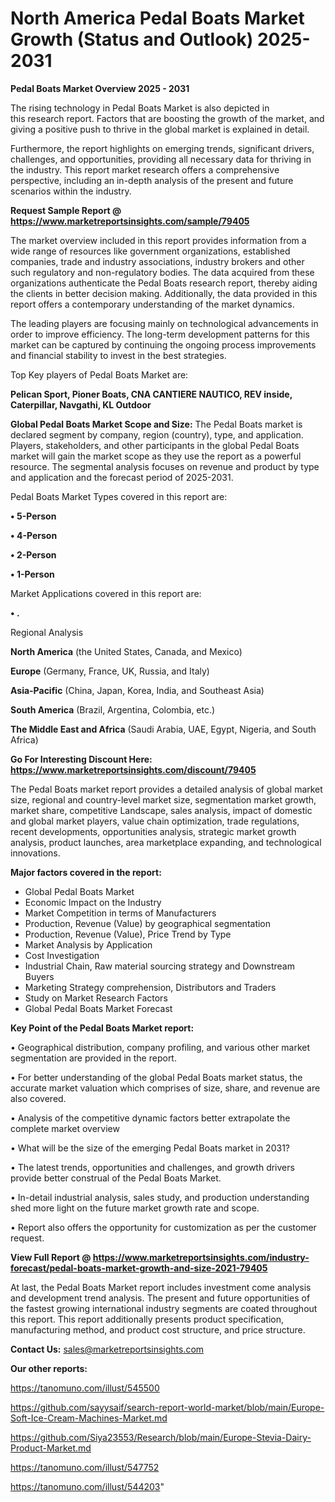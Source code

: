 # North America Pedal Boats Market Growth (Status and Outlook) 2025-2031

<Strong> Pedal Boats Market Overview 2025 - 2031</strong>

The rising technology in Pedal Boats Market is also depicted in this research report. Factors that are boosting the growth of the market, and giving a positive push to thrive in the global market is explained in detail.

Furthermore, the report highlights on emerging trends, significant drivers, challenges, and opportunities, providing all necessary data for thriving in the industry. This report market research offers a comprehensive perspective, including an in-depth analysis of the present and future scenarios within the industry.

<strong>Request Sample Report @ <a href=https://www.marketreportsinsights.com/sample/79405>https://www.marketreportsinsights.com/sample/79405</a></strong>

The market overview included in this report provides information from a wide range of resources like government organizations, established companies, trade and industry associations, industry brokers and other such regulatory and non-regulatory bodies. The data acquired from these organizations authenticate the Pedal Boats research report, thereby aiding the clients in better decision making. Additionally, the data provided in this report offers a contemporary understanding of the market dynamics.

The leading players are focusing mainly on technological advancements in order to improve efficiency. The long-term development patterns for this market can be captured by continuing the ongoing process improvements and financial stability to invest in the best strategies.

Top Key players of Pedal Boats Market are:

<strong>Pelican Sport, Pioner Boats, CNA CANTIERE NAUTICO, REV inside, Caterpillar, Navgathi, KL Outdoor</strong>

<strong><b>Global Pedal Boats Market Scope and Size:</b></strong>
The Pedal Boats market is declared segment by company, region (country), type, and application. Players, stakeholders, and other participants in the global Pedal Boats market will gain the market scope as they use the report as a powerful resource. The segmental analysis focuses on revenue and product by type and application and the forecast period of 2025-2031.

Pedal Boats Market Types covered in this report are:

<strong>• 5-Person

• 4-Person

• 2-Person

• 1-Person</strong>

Market Applications covered in this report are:

<strong>• .</strong> 

Regional Analysis

<strong>North America</strong> (the United States, Canada, and Mexico)

<strong>Europe</strong> (Germany, France, UK, Russia, and Italy)

<strong>Asia-Pacific</strong> (China, Japan, Korea, India, and Southeast Asia)

<strong>South America</strong> (Brazil, Argentina, Colombia, etc.)

<strong>The Middle East and Africa</strong> (Saudi Arabia, UAE, Egypt, Nigeria, and South Africa)

<strong>Go For Interesting Discount Here: <a href=https://www.marketreportsinsights.com/discount/79405>https://www.marketreportsinsights.com/discount/79405</a></strong>

The Pedal Boats market report provides a detailed analysis of global market size, regional and country-level market size, segmentation market growth, market share, competitive Landscape, sales analysis, impact of domestic and global market players, value chain optimization, trade regulations, recent developments, opportunities analysis, strategic market growth analysis, product launches, area marketplace expanding, and technological innovations.

<strong><b>Major factors covered in the report:</b></strong>
<ul>
  <li>Global Pedal Boats Market </li>
  <li>Economic Impact on the Industry</li>
  <li>Market Competition in terms of Manufacturers</li>
  <li>Production, Revenue (Value) by geographical segmentation</li>
  <li>Production, Revenue (Value), Price Trend by Type</li>
  <li>Market Analysis by Application</li>
  <li>Cost Investigation</li>
  <li>Industrial Chain, Raw material sourcing strategy and Downstream Buyers</li>
  <li>Marketing Strategy comprehension, Distributors and Traders</li>
  <li>Study on Market Research Factors</li>
  <li>Global Pedal Boats Market Forecast</li>
</ul>

<strong><b>Key Point of the Pedal Boats Market report:</b></strong>

• Geographical distribution, company profiling, and various other market segmentation are provided in the report.

• For better understanding of the global Pedal Boats market status, the accurate market valuation which comprises of size, share, and revenue are also covered.

• Analysis of the competitive dynamic factors better extrapolate the complete market overview

• What will be the size of the emerging Pedal Boats market in 2031?

• The latest trends, opportunities and challenges, and growth drivers provide better construal of the Pedal Boats Market.

• In-detail industrial analysis, sales study, and production understanding shed more light on the future market growth rate and scope.

• Report also offers the opportunity for customization as per the customer request.

<strong><b>View Full Report @ <a href=https://www.marketreportsinsights.com/industry-forecast/pedal-boats-market-growth-and-size-2021-79405>https://www.marketreportsinsights.com/industry-forecast/pedal-boats-market-growth-and-size-2021-79405</a></b></strong>


At last, the Pedal Boats Market report includes investment come analysis and development trend analysis. The present and future opportunities of the fastest growing international industry segments are coated throughout this report. This report additionally presents product specification, manufacturing method, and product cost structure, and price structure.

<strong>Contact Us:</strong>
sales@marketreportsinsights.com

<strong>Our other reports:</strong>

<a href=https://tanomuno.com/illust/545500>https://tanomuno.com/illust/545500</a>

<a href=https://github.com/sayysaif/search-report-world-market/blob/main/Europe-Soft-Ice-Cream-Machines-Market.md>https://github.com/sayysaif/search-report-world-market/blob/main/Europe-Soft-Ice-Cream-Machines-Market.md</a>

<a href=https://github.com/Siya23553/Research/blob/main/Europe-Stevia-Dairy-Product-Market.md>https://github.com/Siya23553/Research/blob/main/Europe-Stevia-Dairy-Product-Market.md</a>

<a href=https://tanomuno.com/illust/547752>https://tanomuno.com/illust/547752</a>

<a href=https://tanomuno.com/illust/544203>https://tanomuno.com/illust/544203</a>"
